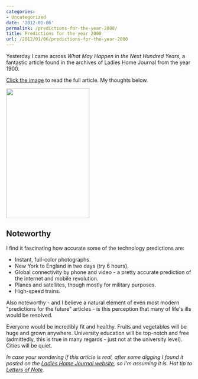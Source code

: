 ```yaml
---
categories:
- Uncategorized
date: '2012-01-06'
permalink: /predictions-for-the-year-2000/
title: Predictions for the year 2000
url: /2012/01/06/predictions-for-the-year-2000
---
```


Yesterday I came across <em>What May Happen in the Next Hundred Years</em>, a fantastic article found in the archives of Ladies Home Journal from the year 1900.

<a href="https://gomakethings.com/wp-content/uploads/2012/01/What-May-Happen-In-The-Next-Hundred-Years.jpg">Click the image</a> to read the full article. My thoughts below.

<a href="https://gomakethings.com/wp-content/uploads/2012/01/What-May-Happen-In-The-Next-Hundred-Years.jpg"><img src="https://gomakethings.com/wp-content/uploads/2012/01/What-May-Happen-In-The-Next-Hundred-Years-225x350.jpg" alt="" title="What-May-Happen-In-The-Next-Hundred-Years" width="225" height="350" class="aligncenter size-medium wp-image-1922" /></a>

<h2>Noteworthy</h2>

I find it fascinating how accurate some of the technology predictions are:
<ul>
<li>Instant, full-color photographs.</li>
<li>New York to England in two days (try 6 hours).</li>
<li>Global connectivity by phone and video - a pretty accurate prediction of the internet and mobile revolution.</li>
<li>Planes and satellites, though mostly for military purposes.</li>
<li>High-speed trains.</li>
</ul>

Also noteworthy - and I believe a natural element of even most modern "predictions for the future" articles - is this perception that many of life's ills would be resolved.

Everyone would be incredibly fit and healthy. Fruits and vegetables will be huge and grown anywhere. University education will be top-notch and free (admittedly, this is true in many regards - just not at the university level). Cities will be quiet.

<em>In case your wondering if this article is real, after some digging I found it posted on the <a href="http://www.lhj.com/style/covers/predictions-for-the-year-2000/">Ladies Home Journal website</a>, so I'm assuming it is. Hat tip to <a href="https://twitter.com/#!/lettersofnote">Letters of Note</a>.</em>
